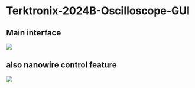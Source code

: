 # Terktronix-2024B-Oscilloscope-GUI

## Main interface
![](https://lskypro.bin-lian.me/i/2025/02/25/67bd45b0a5978.jpg)


## also nanowire control feature

![](https://lskypro.bin-lian.me/i/2025/02/25/67bd460a7eea6.jpg)
